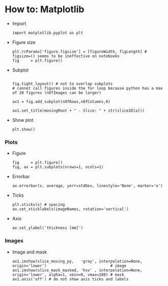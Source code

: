 # How to: Matplotlib

- Import  
  ```
  import matplotlib.pyplot as plt
  ```

- Figure size  
  ```
  plt.rcParams['figure.figsize'] = [figureWidth, figLength] # figsize=() seems to be ineffective on notebooks
  fig     = plt.figure() 
  ```

- Subplot 
  ```
  
  fig.tight_layout() # not to overlap subplots
  # cannot call figures inside the for loop because python has a max of 20 figures (nOfImages can be larger)
  
  ax1 = fig.add_subplot(nOfRows,nOfColumns,0)
  
  ax1.set_title(movingRoot + " - Slice: " + str(sliceID[a]))
  
  ```
- Show plot  
  ```
  plt.show()
  ```

### Plots
  - Figure   
    ```
    fig     = plt.figure()
    fig, ax = plt.subplots(nrows=1, ncols=1)
    ```
  - Errorbar
    ```
    ax.errorbar(x, average, yerr=stdDev, linestyle='None', marker='o')
    ```
  - Ticks  
    ```
    plt.xticks(x) # spacing
    ax.set_xticklabels(imageNames, rotation='vertical')
    ```
  - Axis
    ```
    ax.set_ylabel('thickness [mm]')
    ```



### Images

- Image and mask
  ```
  ax1.imshow(slice_moving_py,   'gray', interpolation=None, origin='lower')                            # image
  ax1.imshow(slice_mask_masked, 'hsv' , interpolation=None, origin='lower', alpha=1, vmin=0, vmax=100) # mask
  ax1.axis('off') # do not show axis ticks and labels
  ```
